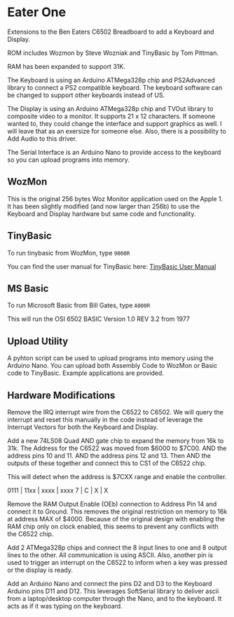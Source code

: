 # Eater One

Extensions to the Ben Eaters C6502 Breadboard to add a Keyboard and Display.

ROM includes Wozmon by Steve Wozniak and TinyBasic by Tom Pittman.

RAM has been expanded to support 31K.

The Keyboard is using an Arduino ATMega328p chip and PS2Advanced library to connect a PS2 compatible keyboard.  The keyboard software can be changed to support other keyboards instead of US.

The Display is using an Arduino ATMega328p chip and TVOut library to composite video to a monitor.  It supports 21 x 12 characters.  If someone wanted to, they could change the interface and support graphics as well.  I will leave that as an exersize for someone else.  Also, there is a possibility to Add Audio to this driver.

The Serial Interface is an Arduino Nano to provide access to the keyboard so you can upload programs into memory.

## WozMon

This is the original 256 bytes Woz Monitor application used on the Apple 1.  It has been slightly modified (and now larger than 256b) to use the Keyboard and Display hardware but same code and functionality.

## TinyBasic

To run tinybasic from WozMon, type `9000R`

You can find the user manual for TinyBasic here: [TinyBasic User Manual](http://www.ittybittycomputers.com/IttyBitty/TinyBasic/TBuserMan.htm)

## MS Basic

To run Microsoft Basic from Bill Gates, type `A000R`

This will run the OSI 6502 BASIC Version 1.0 REV 3.2 from 1977

## Upload Utility

A pyhton script can be used to upload programs into memory using the Arduino Nano.  You can upload both Assembly Code to WozMon or Basic code to TinyBasic.   Example applications are provided.

## Hardware Modifications

Remove the IRQ interrupt wire from the C6522 to C6502.  We will query the interrupt and reset this manually in the code instead of leverage the Interrupt Vectors for both the Keyboard and Display.

Add a new 74LS08 Quad AND gate chip to expand the memory from 16k to 31k.  The Address for the C6522 was moved from $6000 to $7C00.  AND the address pins 10 and 11.  AND the address pins 12 and 13.  Then AND the outputs of these together and connect this to CS1 of the C6522 chip.

This will detect when the address is $7CXX range and enable the controller.

0111 | 11xx | xxxx | xxxx
 7   |  C   |  X   |  X

Remove the RAM Output Enable (OEb) connection to Address Pin 14 and connect it to Ground.  This removes the original restriction on memory to 16k at address MAX of $4000.  Because of the original design with enabling the RAM chip only on clock enabled, this seems to prevent any conflicts with the C6522 chip.

Add 2 ATMega328p chips and connect the 8 input lines to one and 8 output lines to the other.  All communication is using ASCII.  Also, another pin is used to trigger an interrupt on the C6522 to inform when a key was pressed or the display is ready.

Add an Arduino Nano and connect the pins D2 and D3 to the Keyboard Arduino pins D11 and D12.  This leverages SoftSerial library to deliver ascii from a laptop/desktop computer through the Nano, and to the keyboard.  It acts as if it was typing on the keyboard.


